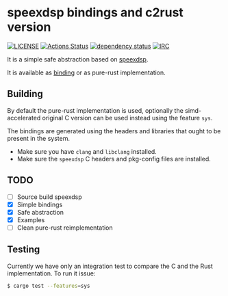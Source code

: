 # speexdsp bindings and c2rust version

[![LICENSE](https://img.shields.io/badge/license-MIT-blue.svg)](LICENSE)
[![Actions Status](https://github.com/rust-av/speexdsp-rs/workflows/speexdsp/badge.svg)](https://github.com/rust-av/speexdsp-rs/actions)
[![dependency status](https://deps.rs/repo/github/rust-av/speexdsp-rs/status.svg)](https://deps.rs/repo/github/rust-av/speexdsp-rs)
[![IRC](https://img.shields.io/badge/irc-%23rust--av-blue.svg)](http://webchat.freenode.net?channels=%23rust-av&uio=d4)

It is a simple safe abstraction based on [speexdsp][2].

It is available as [binding][1] or as pure-rust implementation.

## Building

By default the pure-rust implementation is used, optionally the simd-accelerated original
C version can be used instead using the feature `sys`.

The bindings are generated using the headers and libraries that ought to be present in the system.

- Make sure you have `clang` and `libclang` installed.
- Make sure the `speexdsp` C headers and pkg-config files are installed.

## TODO
- [ ] Source build speexdsp
- [x] Simple bindings
- [x] Safe abstraction
- [x] Examples
- [ ] Clean pure-rust reimplementation

## Testing

Currently we have only an integration test to compare the C and the Rust implementation.
To run it issue:

``` sh
$ cargo test --features=sys
```

[1]: https://github.com/servo/rust-bindgen
[2]: https://github.com/xiph/speexdsp
